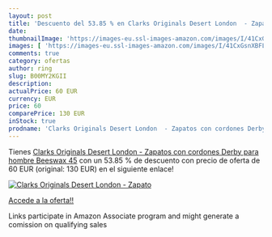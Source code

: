 ```yaml
---
layout: post
title: 'Descuento del 53.85 % en Clarks Originals Desert London  - Zapato'
date: 
thumbnailImage: 'https://images-eu.ssl-images-amazon.com/images/I/41CxGsnXBFL._SL200_.jpg'
images: [ 'https://images-eu.ssl-images-amazon.com/images/I/41CxGsnXBFL._SL200_.jpg' ]
comments: true
category: ofertas
author: ring
slug: B00MY2KGII
description:
actualPrice: 60 EUR
currency: EUR
price: 60
comparePrice: 130 EUR
inStock: true
prodname: 'Clarks Originals Desert London  - Zapatos con cordones Derby para hombre  Beeswax  45'
---
```


Tienes [Clarks Originals Desert London  - Zapatos con cordones Derby para hombre  Beeswax  45](https://www.amazon.es/dp/B00MY2KGII/?tag=tolees-21) con un 53.85 % de descuento con precio de oferta de 60 EUR (original: 130 EUR) en el siguiente enlace!

[![Clarks Originals Desert London  - Zapato](https://images-eu.ssl-images-amazon.com/images/I/41CxGsnXBFL._SL200_.jpg)](https://www.amazon.es/dp/B00MY2KGII/?tag=tolees-21)

[Accede a la oferta!!](https://www.amazon.es/dp/B00MY2KGII/?tag=tolees-21)

Links participate in Amazon Associate program and might generate a comission on qualifying sales



